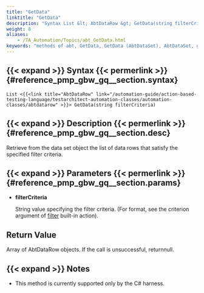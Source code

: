 ```yaml
--- 
title: "GetData"
linktitle: "GetData"
description: "Syntax List &lt; AbtDataRow &gt; GetData(string filterCriteria) Description Retrieve from the data set object the list of data rows that satisfy the specified filter criteria. Parameters filterCriteria ..."
weight: 8
aliases: 
    - /TA_Automation/Topics/abt_GetData.html
keywords: "methods of abt, GetData, GetData (AbtDataSet), AbtDataSet, get data rows based on criteria, filter data"
---
```


## {{< expand >}} Syntax {{< permerlink >}} {#reference_pmp_gbw_gq__section.syntax} 

`List <{{<link title="AbtDataRow" link="/automation-guide/action-based-testing-language/testarchitect-automation-classes/automation-classes/abtdatarow" >}}> GetData(string filterCriteria)`

## {{< expand >}} Description {{< permerlink >}} {#reference_pmp_gbw_gq__section.desc} 

Retrieve from the data set object the list of data rows that satisfy the specified filter criteria.

## {{< expand >}} Parameters {{< permerlink >}} {#reference_pmp_gbw_gq__section.params} 

-   **filterCriteria**

    String value specifying the filter criteria. \(For format, see the criterion argument of [filter](/automation-guide/action-based-testing-language/built-in-actions/test-support-actions/data-sets/filter) built-in action\).


## Return Value

Array of AbtDataRow objects. If the call is unsuccessful, returnnull.

## {{< expand >}} Notes

-   This method is currently supported only by the C\# harness.




